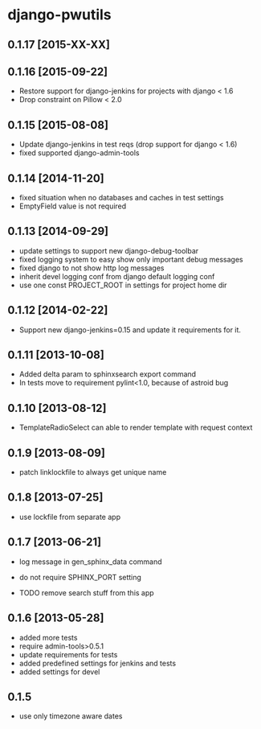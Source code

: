 django-pwutils
===================

0.1.17 [2015-XX-XX]
--------------------

0.1.16 [2015-09-22]
--------------------

* Restore support for django-jenkins for projects with django < 1.6
* Drop constraint on Pillow < 2.0


0.1.15 [2015-08-08]
--------------------

* Update django-jenkins in test reqs (drop support for django < 1.6)
* fixed supported django-admin-tools

0.1.14 [2014-11-20]
--------------------

* fixed situation when no databases and caches in test settings
* EmptyField value is not required

0.1.13 [2014-09-29]
--------------------

* update settings to support new django-debug-toolbar
* fixed logging system to easy show only important debug messages
* fixed django to not show http log messages
* inherit devel logging conf from django default logging conf
* use one const PROJECT_ROOT in settings for project home dir

0.1.12 [2014-02-22]
--------------------

* Support new django-jenkins=0.15 and update it requirements for it.

0.1.11 [2013-10-08]
--------------------

* Added delta param to sphinxsearch export command
* In tests move to requirement pylint<1.0, because of astroid bug

0.1.10 [2013-08-12]
--------------------

* TemplateRadioSelect can able to render
  template with request context

0.1.9 [2013-08-09]
--------------------

* patch linklockfile to always get unique name

0.1.8 [2013-07-25]
--------------------

* use lockfile from separate app

0.1.7 [2013-06-21]
--------------------

* log message in gen_sphinx_data command
* do not require SPHINX_PORT setting

* TODO remove search stuff from this app

0.1.6 [2013-05-28]
-------------------------

* added more tests
* require admin-tools>0.5.1
* update requirements for tests
* added predefined settings for jenkins and tests
* added settings for devel

0.1.5
------

* use only timezone aware dates

